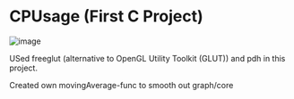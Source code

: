 # CPUsage (First C Project)
![image](https://user-images.githubusercontent.com/7272836/230518047-43f50418-d645-48b3-8e82-dfda5bb0fcd8.png)

USed freeglut (alternative to OpenGL Utility Toolkit (GLUT)) and pdh in this project.

Created own movingAverage-func to smooth out graph/core
